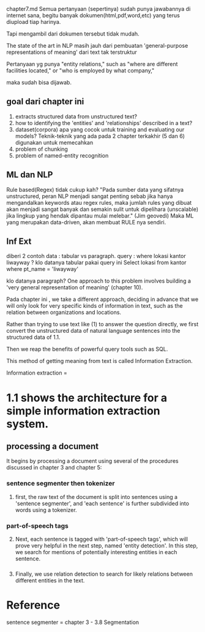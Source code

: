 chapter7.md 
Semua pertanyaan (sepertinya) sudah punya jawabannya di internet sana, begitu banyak dokumen(html,pdf,word,etc) yang terus diupload tiap harinya.

Tapi mengambil dari dokumen tersebut tidak mudah.

The state of the art in NLP masih jauh dari pembuatan 'general-purpose representations of meaning' dari text tak terstruktur 

Pertanyaan yg punya "entity relations," such as 
"where are different facilities located," or 
"who is employed by what company," 

maka sudah bisa dijawab.

## goal dari chapter ini
1. extracts structured data from unstructured text?
2. how to identifying the 'entities' and 'relationships' described in a text?
3. dataset(corpora) apa yang cocok untuk training and evaluating our models?
Teknik-teknik yang ada pada 2 chapter terkakhir (5 dan 6) digunakan untuk memecahkan
1. problem of chunking 
2. problem of named-entity recognition


## ML dan NLP
Rule based(Regex) tidak cukup kah?
"Pada sumber data yang sifatnya unstructured, peran NLP menjadi sangat penting sebab jika hanya mengandalkan keywords atau regex rules, maka jumlah rules yang dibuat akan menjadi sangat banyak dan semakin sulit untuk dipelihara (unscalable) jika lingkup yang hendak dipantau mulai melebar." (Jim geovedi)
Maka ML yang merupakan data-driven, akan membuat RULE nya sendiri.


## Inf Ext
diberi 2 contoh data : tabular vs paragraph. 
query : where lokasi kantor liwayway ?
klo datanya tabular pakai query ini
Select lokasi from kantor where pt_name = 'liwayway'

klo datanya paragraph?
One approach to this problem involves building a 'very general representation of meaning' (chapter 10). 

Pada chapter ini , we take a different approach, deciding in advance that we will only look for very specific kinds of information in text, such as the relation between organizations and locations. 


Rather than trying to use text like (1) to answer the question directly, we first convert the unstructured data of natural language sentences into the structured data of 1.1. 

Then we reap the benefits of powerful query tools such as SQL. 

This method of getting meaning from text is called Information Extraction.

Information extraction = 
# 1.1 shows the architecture for a simple information extraction system. 

## processing a document
It begins by processing a document using several of the procedures discussed in chapter 3 and chapter 5: 

### sentence segmenter then tokenizer
1. first, the raw text of the document is split into sentences using a 'sentence segmenter', and 'each sentence' is further subdivided into words using a tokenizer. 

### part-of-speech tags
2. Next, each sentence is tagged with 'part-of-speech tags', which will prove very helpful in the next step, named 'entity detection'. 
In this step, we search for mentions of potentially interesting entities in each sentence. 

### 
3. Finally, we use relation detection to search for likely relations
between different entities in the text.

# Reference
sentence segmenter = chapter 3 - 3.8 Segmentation  


